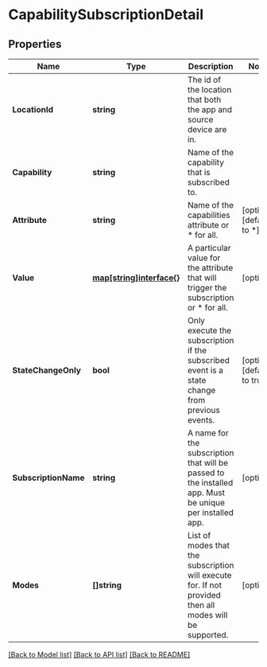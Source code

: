 # CapabilitySubscriptionDetail

## Properties

Name | Type | Description | Notes
------------ | ------------- | ------------- | -------------
**LocationId** | **string** | The id of the location that both the app and source device are in. | 
**Capability** | **string** | Name of the capability that is subscribed to. | 
**Attribute** | **string** | Name of the capabilities attribute or * for all. | [optional] [default to *]
**Value** | [**map[string]interface{}**](.md) | A particular value for the attribute that will trigger the subscription or * for all. | [optional] 
**StateChangeOnly** | **bool** | Only execute the subscription if the subscribed event is a state change from previous events. | [optional] [default to true]
**SubscriptionName** | **string** | A name for the subscription that will be passed to the installed app. Must be unique per installed app. | [optional] 
**Modes** | **[]string** | List of modes that the subscription will execute for. If not provided then all modes will be supported. | [optional] 

[[Back to Model list]](../README.md#documentation-for-models) [[Back to API list]](../README.md#documentation-for-api-endpoints) [[Back to README]](../README.md)


